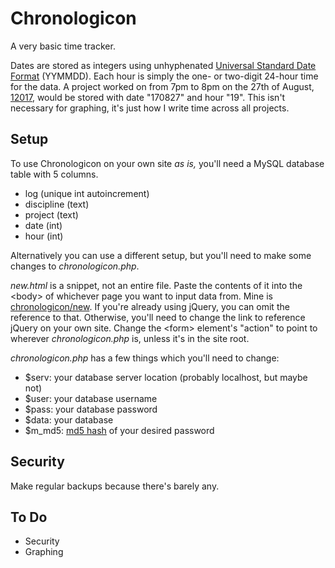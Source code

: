 # Chronologicon

A very basic time tracker.

Dates are stored as integers using unhyphenated [Universal Standard Date Format](https://www.cl.cam.ac.uk/~mgk25/iso-time.html) (YYMMDD). Each hour is simply the one- or two-digit 24-hour time for the data. A project worked on from 7pm to 8pm on the 27th of August, [12017](https://en.wikipedia.org/wiki/Holocene_calendar), would be stored with date "170827" and hour "19". This isn't necessary for graphing, it's just how I write time across all projects.

## Setup

To use Chronologicon on your own site *as is,* you'll need a MySQL database table with 5 columns.

- log (unique int autoincrement)
- discipline (text)
- project (text)
- date (int)
- hour (int)

Alternatively you can use a different setup, but you'll need to make some changes to *chronologicon.php*.

*new.html* is a snippet, not an entire file. Paste the contents of it into the &lt;body&gt; of whichever page you want to input data from. Mine is [chronologicon/new](http://craze.co.uk/chronologicon/new). If you're already using jQuery, you can omit the reference to that. Otherwise, you'll need to change the link to reference jQuery on your own site.
Change the &lt;form&gt; element's "action" to point to wherever *chronologicon.php* is, unless it's in the site root.

*chronologicon.php* has a few things which you'll need to change:

- $serv: your database server location (probably localhost, but maybe not)
- $user: your database username
- $pass: your database password
- $data: your database
- $m_md5: [md5 hash](http://www.miraclesalad.com/webtools/md5.php) of your desired password

## Security

Make regular backups because there's barely any.

## To Do

- Security
- Graphing
